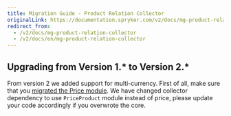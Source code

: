 ```yaml
---
title: Migration Guide - Product Relation Collector
originalLink: https://documentation.spryker.com/v2/docs/mg-product-relation-collector
redirect_from:
  - /v2/docs/mg-product-relation-collector
  - /v2/docs/en/mg-product-relation-collector
---
```


## Upgrading from Version 1.* to Version 2.*

From version 2 we added support for multi-currency. First of all, make sure that you [migrated the Price module](/docs/scos/dev/migration-and-integration/201903.0/module-migration-guides/mg-price). We have changed collector dependency to use `PriceProduct` module instead of price, please update your code accordingly if you overwrote the core.

<!-- 
* [Learn more about Products in multi-store environment](https://documentation.spryker.com/v2/docs/product-store-relation-under-the-hood)-->

<!-- Last review date: Nov 23, 2017 by Aurimas Ličkus -->
